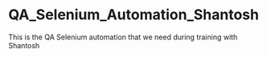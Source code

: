 # QA_Selenium_Automation_Shantosh
This is the QA Selenium automation that we need during training with Shantosh 